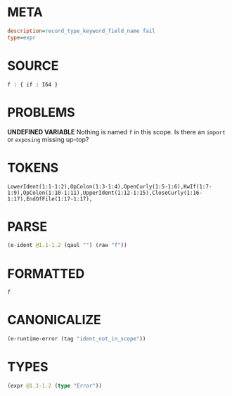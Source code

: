 # META
~~~ini
description=record_type_keyword_field_name fail
type=expr
~~~
# SOURCE
~~~roc
f : { if : I64 }
~~~
# PROBLEMS
**UNDEFINED VARIABLE**
Nothing is named `f` in this scope.
Is there an `import` or `exposing` missing up-top?

# TOKENS
~~~zig
LowerIdent(1:1-1:2),OpColon(1:3-1:4),OpenCurly(1:5-1:6),KwIf(1:7-1:9),OpColon(1:10-1:11),UpperIdent(1:12-1:15),CloseCurly(1:16-1:17),EndOfFile(1:17-1:17),
~~~
# PARSE
~~~clojure
(e-ident @1.1-1.2 (qaul "") (raw "f"))
~~~
# FORMATTED
~~~roc
f
~~~
# CANONICALIZE
~~~clojure
(e-runtime-error (tag "ident_not_in_scope"))
~~~
# TYPES
~~~clojure
(expr @1.1-1.2 (type "Error"))
~~~

